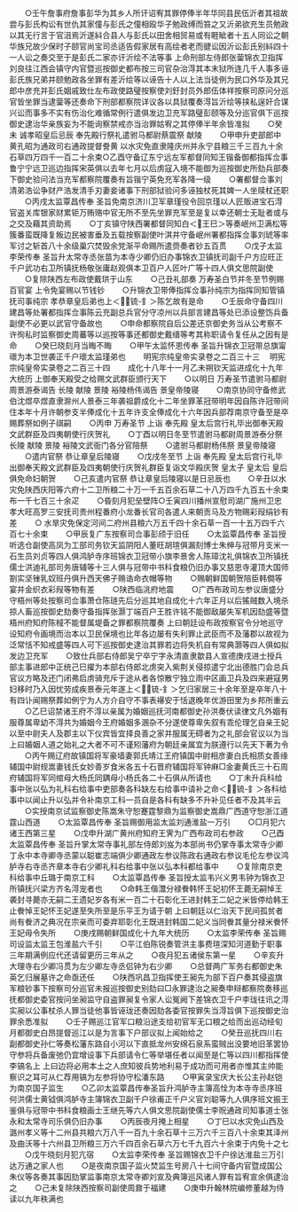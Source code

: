 <!-- { "loadSidebar": true } -->
　　○壬午詹事府詹事彭华为其乡人所讦诏宥其罪停俸半年华同县民伍沂者其祖故尝与彭氏构讼有世仇其家僮与彭氏之僮相殴华子勉政缚而笞之又沂弟欲充生员勉政以其无行言于官沮焉沂遂紏合县人与彭氏以田舍相贸易或有睚眦者十五人同讼之朝华族兄故少保时子颐官尚宝司丞适告假家居有高绘者老而徤讼因沂讼彭氏别紏四十一人讼之奏交至于是彭氏二家亦讦沂绘不法等事  上命刑部左侍郎张蓥锦衣卫指挥刘良往江西会镇守内官暨巡按御史都布按三司官杂治淂其本末狱所连几千人事多诬彭氏族兄弟并颐勉政各坐罪有差沂绘等以诬告十人以上法当徒例为民口外华及其兄郎中彦充并彭氏姻戚致仕左布政使路璧按察使刘釪封员外郎伍体祥按察司原问分巡官皆坐罪当逮蓥等还奏命下刑部都察院详议各以具狱覆奏淂旨沂绘等挟私逞奸合谋兴讼而事多不实有伤治化难循常例行遣俱发边卫充军路璧彭颐等及分巡官俱下巡按御史逮治华亲族妄为不能询察禁戒亦当治罪姑宥之其停俸半年余皆准拟
　　○癸未  诚孝昭皇后忌辰  奉先殿行祭礼遣驸马都尉蔡震祭  献陵
　　○甲申升吏部郎中黄孔昭为通政司右通政提督誊黄  以水灾免直隶隆庆州并永宁县粮三千三百九十余石草四万四千一百二十余束○乙酉守备辽东宁远左军都督同知王锴备御都指挥佥事鲁宁宁远卫巡边指挥宋英俱以去年七月以后虏寇入境不能御为巡按御史所劾兵部奏下御史验问法当充军都察院覆奏有旨锴宁英免充军各降一级
　　○署都督佥事刘清弟浩讼争财产浩发清手刃妻妾诸事下刑部狱验问多诬独杖死其婢一人坐赎杖还职
　　○丙戌太监覃昌传奉  圣旨免南京济川卫军章瑾役令回京瑾以人匠贩进宝石淂官盗关库银家财累钜万贿赂中官无所不至先坐罪充军至是复以幸还朝士无耻者或与之交及藉其资助焉
　　○丁亥镇守陕西署都督同知白＜王巳＞等奏岷州卫满松等簇番蛮既降复叛边民被害垂及五载按察副使叶淇并守备岷州署都指挥佥事刘琥等率军讨之斩首八十余级巢穴焚毁余党渐平命赐所遣赍奏者钞五百贯
　　○戊子太监李荣传奉  圣旨升太常寺丞张苗为本寺少卿仍旧办事锦衣卫镇抚司副千户方应旺正千户武功右卫所镇抚杨敬张庸赵观俱本卫百户人匠叶广等十四人俱文思院副使
　　○复除陕西左布政使戴珙于山东
　　○己丑礼部奏  万寿圣白节并冬至节例赐百官宴  上令免宴赐以节钱钞
　　○升锦衣卫带俸指挥佥事孙纯宗为指挥同知管镇抚司事纯宗  孝恭章皇后弟也上＜锍-釒＞陈乞故有是命
　　○壬辰命守备四川建昌等处署都指挥佥事陈云充副总兵官分守凉州以兵部言建昌等处已添设整饬兵备副使不必更以武官守备故也
　　○申命都察院自后公差还京御史务当从公考察不许徇私时监察御史周蕃等以巡按等事还都御史戴缙等考其称职请令复任从之因有是命
　　○癸巳晓刻月当晦不晦
　　○甲午太监怀恩传奉  圣旨升锦衣卫冠带总旗甯瓌为本卫世袭正千户瓌太监瑾弟也
　　明宪宗纯皇帝实录卷之二百三十三
　明宪宗纯皇帝实录卷之二百三十四
　　成化十八年十一月乙未朔钦天监进成化十九年大统历  上御奉天殿受之给赐文武群臣颁行天下
　　○以明日  万寿圣节遣驸马都尉周景游泰谒告  长陵  献陵  景陵  裕陵杨伟谒告  景皇帝陵寝
　　○南京协同守备修武伯沈煜卒煜直隶滁州人景泰三年袭祖爵成化十二年坐罪革冠带明年因自陈许冠带间住本年十月许朝参支半俸成化十五年许支全俸成化十六年因兵部荐南京守备至是卒赐葬祭如例子祺嗣
　　○丙申  万寿圣节  上诣  奉先殿  皇太后宫行礼毕出御奉天殿文武群臣及四夷朝使行庆贺礼
　　○丁酉以明日冬至节遣驸马都尉周景游泰分祭  长陵  献陵  景陵  裕陵文武衙门各分官陪祭
　　○遣驸马都尉杨伟祭  景皇帝陵寝
　　○遣内官祭  恭让章皇后陵寝
　　○戊戌冬至节  上诣  奉先殿  皇太后宫行礼毕出御奉天殿文武群臣及四夷朝使行庆贺礼群臣复诣文华殿庆贺  皇太子  皇太后  皇后俱免命妇朝贺
　　○己亥遣内官祭  恭让章皇后陵寝以是日忌辰也
　　○辛丑以水灾免陕西庆阳等六府十二卫所粮二十万一千五百余石草二十八万四千九百五十余束布一千七百三十余疋
　　○昏刻月犯垒壁阵○壬寅四川播州宣慰司湖广施州卫忠孝大旺高罗三安抚司贵州程番府小龙番长官司各遣人来朝贡马及方物赐彩叚绢钞有差
　　○  水旱灾免保定河间二府州县粮六万五千四十余石草一百一十五万四千六百七十余束
　　○甲辰复广东按察司佥事彭颀于旧任
　　○太监覃昌传奉  圣旨授听选仓副使高凤为工部司务钦天监阴阳人董旺胡瑄俱漏刻博士朱绅与冠带月支米一石生员刘贞等四人俱鸿胪寺序班锦衣卫冠带小旗李景舍人陈璋沈礼俱锦衣卫所镇抚儒士洪迪礼部司务唐辅等十三人俱与冠带中书科食粮仍旧办事又慈恩寺灌顶大国师劄实坚锉乳奴班丹俱升西天佛子赐诰命衣帽等物
　　○赐朝鲜国朝贺陪臣韩僴等宴并金织衣彩叚等物有差
　　○陕西临洮府地震
　　○广西布政司左参议唐盛分守梧州等处按察司佥事萧仓陈琏先后分巡其地自成化十六年正月以后猺贼数入境杀掠人畜巡按御史劾奏守备指挥张灏丁端百户王胜许铭不能御敌屡失军机因劾盛等暨梧州府知府陈棫不能督属堤备之罪都察院覆奏  上曰朝廷设布政按察官令分地巡守设知府令画境而治本以卫民保境也比年各边屡有失利罪止武臣而不及藩郡以故视为泛常恬不知戒盛等四人可下巡按御史逮治其罪若边将失机自有常典灏等四人俱如拟发边卫充军
　　○致仕兵部右侍郎吴宁卒宁字永清直隶歙县人宣德庚戌进士授兵部主事进郎中正统己巳擢为本部右侍郎北虏突入紫荆关侵掠遣宁北出德胜门会总兵官议方略及还门闭弗启虏骑充斥于途从者各惊散宁独立雨中区画卫兵及四来避寇男妇移时乃入因忧劳成疾景泰元年遂上＜锍-釒＞乞归家居三十余年至是卒年八十有四讣闻赐祭葬如例宁为人方介自守不事表襮安于恬退晚年优游田里为乡邦所重云
　　○乙巳诏禁诸王府不淂以亲属为婚姻巡抚河南都御史孙洪奏伏读律文凡外姻有服尊属卑幼不淂共为婚姻今王府婚姻多溷杂不分遂使尊卑失叙有乖伦理乞自亲王妃以至中尉夫人及郡主以下仪宾皆宜择良善之家并服属无碍者为之礼部会官议以为当  上曰婚姻人道之始礼之大者不可不谨矧藩府为朝廷亲属宜为朕遵行以先天下著为令
　　○丙午赐辽府故镇国将军豪墙妻郭氏靖江王府镇国中尉相彦妻白氏相质女善缘辅国中尉规嵩妻钱氏女妙善岁食米各五十石晋府辅国将军钟麻□金妻黄氏三十石周府辅国将军同绾母大杨氏同鍝母小杨氏各二十石俱从所请也
　　○丁未升兵科给事中张以弘为礼科右给事中吏部奏各科缺左右给事中请补之命＜锍-釒＞各科给事中以闻止升以弘并令补南京工科一员自是各科有缺多不升补见任者不及其半云
　　○实授南京试监察御史陈嵩朱守恕蹇霆黎鼎为监察御史嵩鼎广西道守恕浙江道霆山西道
　　○太监覃昌传奉  圣旨赐御用监太监刘通淮盐一万引
　　○□月犯六诸王西第三星
　　○戊申升湖广黄州府知府王霁为广西布政司右参政
　　○己酉太监覃昌传奉  圣旨升掌太常寺事礼部左侍郎刘岌为本部尚书仍掌寺事太常寺少卿丁永中本寺卿寺丞蒙以聪崔志端俱少卿通政左参议陈政右通政右参议毛伦左参议鸿胪寺右寺丞齐章本寺右少卿礼科右给事中张以弘本科都给事中
　　○复除南京吏科给事中丘璐于南京工科
　　○太监覃昌传奉  圣旨授太监韦兴义男韦钟为锦衣卫所镇抚兴梁方齐名淂宠者也
　　○命韩王偕灊分禄餋韩怀王妃初怀王薨无嗣悼王袭封寻薨亦无嗣二王遗妃岁各有米一百二十石彰化王进封韩王二妃之米皆停给韩王止餋悼王妃怀王妃遂至失所至是乐平王为请于朝  上曰朝廷以仁治天下民间孤贫者尚有餋济之典况在宗亲而可委弃耶彰化王既进封韩国二妃义当同餋其量分禄米餋怀王妃毋令失所
　　○庚戌赐朝鲜国成化十九年大统历
　　○太监李荣传奉  圣旨赐司设监太监王包淮盐六千引
　　○平江伯陈锐奏管洪主事费瑄深知河道勤于职事三年期满例应代还请留更历三年从之
　　○夜月犯五诸侯东第一星
　　○辛亥升大理寺右少卿冯贯为左少卿左寺丞侣钟为右少卿
　　○总督两广军务右都御史朱英乞归展墓许之命亟还任
　　○陕西巩昌卫指挥使王昶先为部下百户奏其侵盗旗军粮钞事下按察司分巡官未报巡按御史别劾曰□永罪逮治之昶奏申辩都察院奏移巡抚都御史委官按问坐昶监守自盗罪昶复令家人讼冤阙下差锦衣卫千户李珑往讯之淂实昶以公事杖杀人罪当徒他事皆诬珑还奏因劾各委官按罪失当淂旨俱下巡按御史治罪余悉准拟
　　○壬子赐巡江官军口粮沿途支给初官军无口粮之给而出巡动经旬月都御史白昂提督巡江以是为言事下户部议拟上闻始给之
　　○癸丑巡抚四川右副都御史孙仁等奏松藩东路自小河以下直抵龙州安绵石泉系蛮贼出没要地旧革罢协守参将兵备废弛仍宜增设事下兵部请令仁等举堪任者以闻至是仁等以四川都指挥使李镐名上  上曰边将必用本土之人庶知彼兵势地利易于成功而可用者亦惟其主帅能察识之耳可从仁荐用镐为左参将协守松潘东路
　　○甲寅录宝庆大长公主孙赵铠为南京国子监生
　　○乙卯太监覃昌传奉圣旨升鸿胪寺主簿高恮为本寺寺丞序班何洪儒士黄钺俱鸿胪寺主簿锦衣卫副千户徐甫正千户义官刘聪等九人俱序班文振王鉴俱与冠带中书科食粮画士王继先等六人俱文思院副使儒士李贶通政司知事道士张永和太常寺司乐俱仍旧办事
　　○丙辰夜月掩上相星
　　○丁巳以水灾免山西及潞州孝义等十二州县共粮六万八千一百九十余石草十三万六千三百八十余束其泽州及曲沃等十六州县卫所粮三万六千四百余石草六万七千九百六十余束于内免十之七
　　○戊午晓刻月犯亢宿
　　○太监李荣传奉  圣旨赐锦衣卫千户徐达淮盐三万引达万通之家人也
　　○是夜南京国子监火焚监生号房八十七间守备内官暨成国公朱仪等各奏其事因劾掌监事南京太常寺卿刘宣及典簿巡风诸人罪有旨宥宣余俱逮治之
　　○己未复除陕西按察司副使周鼐于福建
　　○庚申升翰林院编修董越为侍读以九年秩满也
